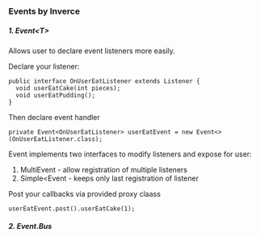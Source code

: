 ### Events by Inverce

##### 1. Event\<T\>

Allows user to declare event listeners more easily.


Declare your listener:
```
public interface OnUserEatListener extends Listener {
  void userEatCake(int pieces);
  void userEatPudding();
}
```

Then declare event handler
```
private Event<OnUserEatListener> userEatEvent = new Event<>(OnUserEatListener.class);
```

Event implements two interfaces to modify listeners and expose for user:

1. MultiEvent<T> - allow registration of multiple listeners
2. Simple<Event<T> - keeps only last registration of listener

Post your callbacks via provided proxy claass
```
userEatEvent.post().userEatCake(1);
```

##### 2. Event.Bus
